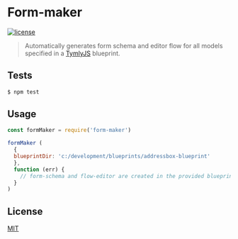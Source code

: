 # Form-maker
[![license](https://img.shields.io/github/license/mashape/apistatus.svg)](https://github.com/wmfs/tymly/blob/master/packages/form-maker/LICENSE)

> Automatically generates form schema and editor flow for all models specified in a [TymlyJS](http://www.tymlyjs.io) blueprint.

## <a name="tests"></a>Tests
```bash
$ npm test
```

## <a name="usage"></a>Usage
```javascript
const formMaker = require('form-maker')

formMaker (
  {
  blueprintDir: 'c:/development/blueprints/addressbox-blueprint'
  },
  function (err) {
    // form-schema and flow-editor are created in the provided blueprint directory in /flows and /forms respectively.
  }
)
```

## <a name="license"></a>License
[MIT](https://github.com/wmfs/tymly-runner/blob/master/LICENSE)